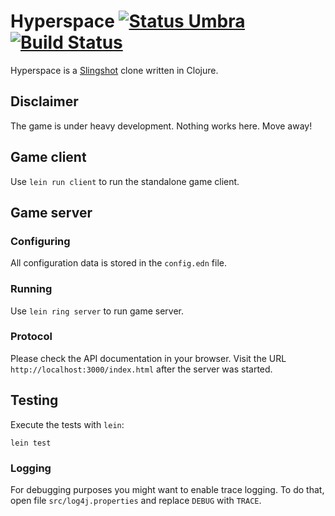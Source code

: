 Hyperspace [![Status Umbra][status-umbra]][andivionian-status-classifier] [![Build Status][travis-build-status]][travis-build]
==========

Hyperspace is a [Slingshot](http://slingshot.wikispot.org/) clone written in Clojure.

## Disclaimer
The game is under heavy development. Nothing works here. Move away!

## Game client
Use `lein run client` to run the standalone game client.

## Game server

### Configuring
All configuration data is stored in the `config.edn` file.

### Running
Use `lein ring server` to run game server.

### Protocol
Please check the API documentation in your browser. Visit the URL `http://localhost:3000/index.html` after the server
was started.

## Testing

Execute the tests with `lein`:

    lein test

### Logging
For debugging purposes you might want to enable trace logging. To do that, open file `src/log4j.properties` and replace
`DEBUG` with `TRACE`.

[andivionian-status-classifier]: https://github.com/ForNeVeR/andivionian-status-classifier#status-umbra-
[travis-build]: https://travis-ci.org/codingteam/Hyperspace

[status-umbra]: https://img.shields.io/badge/status-umbra-red.svg
[travis-build-status]: https://travis-ci.org/codingteam/Hyperspace.svg?branch=develop
